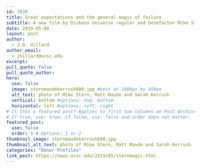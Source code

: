 ```yaml
---
id: 3938
title: Great expectations and the general magic of failure
subtitle: A new film by Dickens Universe regular and benefactor Mike Stern is the story of a little-known company that set in motion much of our technological world
date: 2019-05-08
layout: post
author:
  - J.D. Hillard
author_email:
  - jhillard@ucsc.edu
excerpt:
pull_quote: false
pull_quote_author:
hero:
  use: false
  image: sternmaudekerrush600.jpg #best at 1000px by 450px
  alt_text: photo of Mike Stern, Matt Maude and Sarah Kerrush
  vertical: bottom #options: top, bottom
  horizontal: left #options: left, right
# Is this a featured post? Applies to first two columns on Post Archive Page.
# If true, use: true; if false, use: false and order does not matter.
featured_post:
  use: false
  order: 1 # Options: 1 or 2
thumbnail_image: sternmaudekerrush600.jpg
thumbnail_alt_text: photo of Mike Stern, Matt Maude and Sarah Kerrush
categories: "Donor Profiles"
link_post: https://news.ucsc.edu/2019/05/sternmagic.html
---
```

